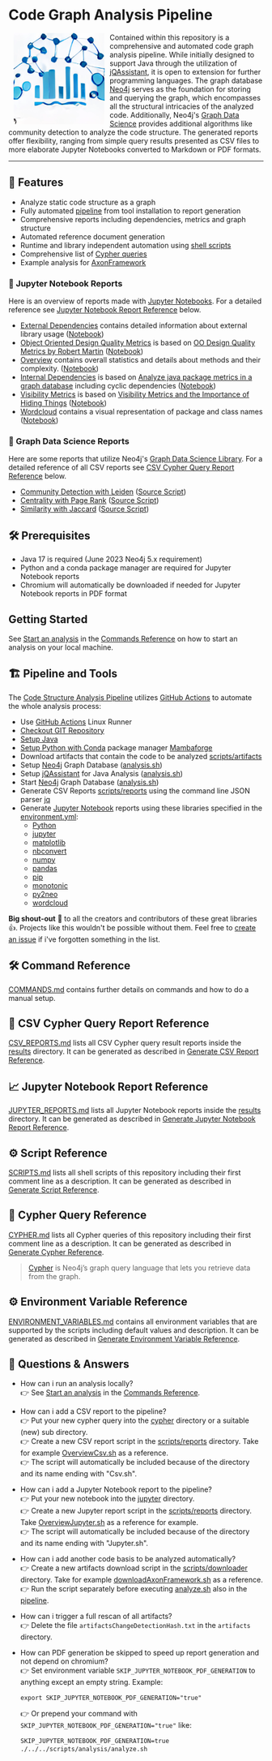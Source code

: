 # Code Graph Analysis Pipeline

<img src="./images/DALL-E-Mini-Graph-Pipeline-Logo-2.png" align="left" hspace="10" width="180">

Contained within this repository is a comprehensive and automated code graph analysis pipeline. While initially designed to support Java through the utilization of [jQAssistant](https://jqassistant.org/get-started), it is open to extension for further programming languages. The graph database [Neo4j](https://neo4j.com) serves as the foundation for storing and querying the graph, which encompasses all the structural intricacies of the analyzed code. Additionally, Neo4j's [Graph Data Science](https://neo4j.com/product/graph-data-science) provides additional algorithms like community detection to analyze the code structure. The generated reports offer flexibility, ranging from simple query results presented as CSV files to more elaborate Jupyter Notebooks converted to Markdown or PDF formats.

---

## 🚀 Features

- Analyze static code structure as a graph
- Fully automated [pipeline](./.github/workflows/code-structure-analysis.yml) from tool installation to report generation
- Comprehensive reports including dependencies, metrics and graph structure
- Automated reference document generation
- Runtime and library independent automation using [shell scripts](./scripts/SCRIPTS.md)
- Comprehensive list of [Cypher queries](./cypher/CYPHER.md)
- Example analysis for [AxonFramework](https://github.com/AxonFramework/AxonFramework)

### 📖 Jupyter Notebook Reports

Here is an overview of reports made with [Jupyter Notebooks](https://jupyter.org). For a detailed reference see [Jupyter Notebook Report Reference](#📈-jupyter-notebook-report-reference) below.

- [External Dependencies](./results/AxonFramework-4.8.0/external-dependencies/ExternalDependencies.md) contains detailed information about external library usage ([Notebook](./jupyter/ExternalDependencies.ipynb))
- [Object Oriented Design Quality Metrics](./results/AxonFramework-4.8.0/object-oriented-design-metrics/ObjectOrientedDesignMetrics.md) is based on [OO Design Quality Metrics by Robert Martin](https://www.semanticscholar.org/paper/OO-Design-Quality-Metrics-Martin-October/18acd7eb21b918c8a5f619157f7e4f6d451d18f8) ([Notebook](./jupyter/ObjectOrientedDesignMetrics.ipynb))
- [Overview](./results/AxonFramework-4.8.0/overview/Overview.md) contains overall statistics and details about methods and their complexity. ([Notebook](./jupyter/Overview.ipynb))
- [Internal Dependencies](./results/AxonFramework-4.8.0/internal-dependencies/InternalDependencies.md) is based on [Analyze java package metrics in a graph database](https://joht.github.io/johtizen/data/2023/04/21/java-package-metrics-analysis.html) including cyclic dependencies ([Notebook](./jupyter/InternalDependencies.ipynb))
- [Visibility Metrics](./results/AxonFramework-4.8.0/visibility-metrics/VisibilityMetrics.md) is based on [Visibility Metrics and the Importance of Hiding Things](https://dzone.com/articles/visibility-metrics-and-the-importance-of-hiding-th) ([Notebook](./jupyter/VisibilityMetrics.ipynb))
- [Wordcloud](./results/AxonFramework-4.8.0/wordcloud/Wordcloud.md) contains a visual representation of package and class names ([Notebook](./jupyter/Wordcloud.ipynb))

### 📖 Graph Data Science Reports

Here are some reports that utilize Neo4j's [Graph Data Science Library](https://neo4j.com/product/graph-data-science). For a detailed reference of all CSV reports see [CSV Cypher Query Report Reference](#📃-csv-cypher-query-report-reference) below. 

- [Community Detection with Leiden](./results/AxonFramework-4.8.0/community-csv/Leiden_Communities.csv) ([Source Script](./scripts/reports/CommunityCsv.sh))
- [Centrality with Page Rank](./results/AxonFramework-4.8.0/centrality-csv/Centrality_Page_Rank.csv) ([Source Script](./scripts/reports/CentralityCsv.sh))
- [Similarity with Jaccard](./results/AxonFramework-4.8.0/similarity-csv/Similarity_Jaccard.csv) ([Source Script](./scripts/reports/SimilarityCsv.sh))

## 🛠 Prerequisites

- Java 17 is required (June 2023 Neo4j 5.x requirement)
- Python and a conda package manager are required for Jupyter Notebook reports
- Chromium will automatically be downloaded if needed for Jupyter Notebook reports in PDF format

## Getting Started

See [Start an analysis](./COMMANDS.md#start-an-analysis) in the [Commands Reference](./COMMANDS.md) on how to start an analysis on your local machine.

## 🏗 Pipeline and Tools

The [Code Structure Analysis Pipeline](./.github/workflows/code-structure-analysis.yml) utilizes [GitHub Actions](https://docs.github.com/de/actions) to automate the whole analysis process:

- Use [GitHub Actions](https://docs.github.com/de/actions) Linux Runner
- [Checkout GIT Repository](https://github.com/actions/checkout)
- [Setup Java](https://github.com/actions/setup-java)
- [Setup Python with Conda](https://github.com/conda-incubator/setup-miniconda) package manager [Mambaforge](https://github.com/conda-forge/miniforge#mambaforge)
- Download artifacts that contain the code to be analyzed [scripts/artifacts](./scripts/downloader/)
- Setup [Neo4j](https://neo4j.com) Graph Database ([analysis.sh](./scripts/analysis/analyze.sh))
- Setup [jQAssistant](https://jqassistant.org/get-started) for Java Analysis ([analysis.sh](./scripts/analysis/analyze.sh))
- Start [Neo4j](https://neo4j.com) Graph Database ([analysis.sh](./scripts/analysis/analyze.sh))
- Generate CSV Reports [scripts/reports](./scripts/reports) using the command line JSON parser [jq](https://jqlang.github.io/jq)
- Generate [Jupyter Notebook](https://jupyter.org) reports using these libraries specified in the [environment.yml](./jupyter/environment.yml):
  - [Python](https://www.python.org)
  - [jupyter](https://jupyter.org)
  - [matplotlib](https://matplotlib.org)
  - [nbconvert](https://nbconvert.readthedocs.io)
  - [numpy](https://numpy.org)
  - [pandas](https://pandas.pydata.org)
  - [pip](https://pip.pypa.io/en/stable)
  - [monotonic](https://github.com/atdt/monotonic)
  - [py2neo](https://py2neo.org)
  - [wordcloud](https://github.com/amueller/word_cloud)

**Big shout-out** 📣 to all the creators and contributors of these great libraries 👍. Projects like this wouldn't be possible without them. Feel free to [create an issue](https://github.com/JohT/code-graph-analysis-pipeline/issues/new/choose) if i've forgotten something in the list. 

## 🛠 Command Reference

[COMMANDS.md](./COMMANDS.md) contains further details on commands and how to do a manual setup.

## 📃 CSV Cypher Query Report Reference

[CSV_REPORTS.md](./results/CSV_REPORTS.md) lists all CSV Cypher query result reports inside the [results](./results) directory. It can be generated as described in [Generate CSV Report Reference](./COMMANDS.md#generate-csv-cypher-query-report-reference).

## 📈 Jupyter Notebook Report Reference

[JUPYTER_REPORTS.md](./results/JUPYTER_REPORTS.md) lists all Jupyter Notebook reports inside the [results](./results) directory. It can be generated as described in [Generate Jupyter Notebook Report Reference](./COMMANDS.md#generate-jupyter-notebook-report-reference).

## ⚙️ Script Reference

[SCRIPTS.md](./scripts/SCRIPTS.md) lists all shell scripts of this repository including their first comment line as a description. It can be generated as described in [Generate Script Reference](./COMMANDS.md#generate-script-reference).

## 🔎 Cypher Query Reference

[CYPHER.md](./cypher/CYPHER.md) lists all Cypher queries of this repository including their first comment line as a description. It can be generated as described in [Generate Cypher Reference](./COMMANDS.md#generate-cypher-reference).
> [Cypher](https://neo4j.com/docs/getting-started/cypher-intro) is Neo4j’s graph query language that lets you retrieve data from the graph.

## ⚙️ Environment Variable Reference

[ENVIRONMENT_VARIABLES.md](./scripts/ENVIRONMENT_VARIABLES.md) contains all environment variables that are supported by the scripts including default values and description. It can be generated as described in [Generate Environment Variable Reference](./COMMANDS.md#generate-environment-variable-reference).

## 🤔 Questions & Answers

- How can i run an analysis locally?  
  👉 See [Start an analysis](./COMMANDS.md#start-an-analysis) in the [Commands Reference](./COMMANDS.md).

- How can i add a CSV report to the pipeline?  
  👉 Put your new cypher query into the [cypher](./cypher) directory or a suitable (new) sub directory.  
  👉 Create a new CSV report script in the [scripts/reports](./scripts/reports/) directory. Take for example [OverviewCsv.sh](./scripts/reports/OverviewCsv.sh) as a reference.  
  👉 The script will automatically be included because of the directory and its name ending with "Csv.sh".

- How can i add a Jupyter Notebook report to the pipeline?  
  👉 Put your new notebook into the [jupyter](./jupyter) directory.  
  👉 Create a new Jupyter report script in the [scripts/reports](./scripts/reports/) directory. Take [OverviewJupyter.sh](./scripts/reports/OverviewJupyter.sh) as a reference for example.  
  👉 The script will automatically be included because of the directory and its name ending with "Jupyter.sh".

- How can i add another code basis to be analyzed automatically?  
  👉 Create a new artifacts download script in the [scripts/downloader](./scripts/downloader/) directory. Take for example [downloadAxonFramework.sh](./scripts/downloader/downloadAxonFramework.sh) as a reference.  
  👉 Run the script separately before executing [analyze.sh](./scripts/analysis/analyze.sh) also in the [pipeline](./.github/workflows/code-structure-analysis.yml).

- How can i trigger a full rescan of all artifacts?  
  👉 Delete the file `artifactsChangeDetectionHash.txt` in the `artifacts` directory.

- How can PDF generation be skipped to speed up report generation and not depend on chromium?  
  👉 Set environment variable `SKIP_JUPYTER_NOTEBOOK_PDF_GENERATION` to anything except an empty string. Example:  

  ```shell
  export SKIP_JUPYTER_NOTEBOOK_PDF_GENERATION="true"
  ```

  👉 Or prepend your command with `SKIP_JUPYTER_NOTEBOOK_PDF_GENERATION="true"` like:  
  
  ```shell
  SKIP_JUPYTER_NOTEBOOK_PDF_GENERATION=true ./../../scripts/analysis/analyze.sh
  ```
